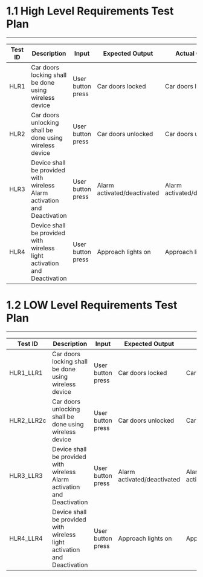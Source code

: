 # 1.1 High Level Requirements Test Plan
---

|Test ID | Description | Input | Expected Output | Actual Output | Status|
| -------- | ------------- | ---------------------- | -------------- | ---------- | -------------- |
| HLR1 | Car doors locking shall be done using wireless device| User button press | Car doors locked | Car doors locked | Implemented |
| HLR2 | Car doors unlocking shall be done using wireless device | User button press | Car doors unlocked | Car doors unlocked | Implemented |
| HLR3 | Device shall be provided with wireless Alarm activation and Deactivation | User button press | Alarm activated/deactivated | Alarm activated/deactivated | Implemented |
| HLR4 | Device shall be provided with wireless light activation and Deactivation | User button press | Approach lights on | Approach lights on | Implemented |


# 1.2 LOW Level Requirements Test Plan
---

|Test ID | Description | Input | Expected Output | Actual Output | Status|
| -------- | ------------- | ---------------------- | -------------- | ---------- | -------------- |
| HLR1_LLR1 | Car doors locking shall be done using wireless device| User button press | Car doors locked | Car doors locked | Implemented |
| HLR2_LLR2c| Car doors unlocking shall be done using wireless device | User button press | Car doors unlocked | Car doors unlocked | Implemented |
| HLR3_LLR3 | Device shall be provided with wireless Alarm activation and Deactivation | User button press | Alarm activated/deactivated | Alarm activated/deactivated | Implemented |
| HLR4_LLR4 | Device shall be provided with wireless light activation and Deactivation | User button press | Approach lights on | Approach lights on | Implemented |
